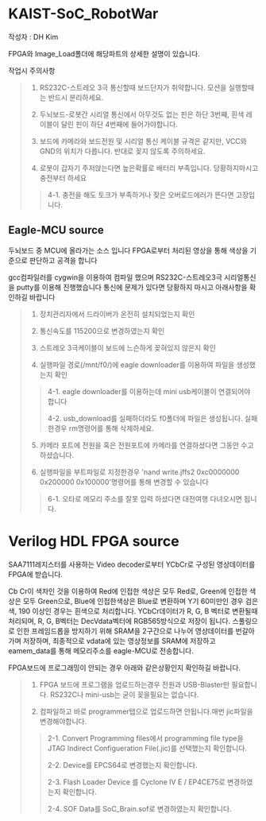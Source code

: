 # KAIST-SoC_RobotWar

작성자 : DH Kim

FPGA와 Image_Load폴더에 해당파트의 상세한 설명이 있습니다.

작업시 주의사항

>1. RS232C-스트레오 3극 통신할때 보드단자가 취약합니다. 모션을 실행할때는 반드시 분리하세요.
>
>2. 두뇌보드-로봇간 시리얼 통신에서 아무것도 없는 핀은 하단 3번째, 흰색 레이블이 달린 핀이 하단 4번째에 들어가야합니다.
>
>3. 보드에 카메라와 보드전원 및 시리얼 통신 케이블 규격은 같지만, VCC와 GND의 위치가 다릅니다. 반대로 꽂지 않도록 주의하세요.
>
>4. 로봇이 갑자기 주저앉는다면 높은확률로 배터리 부족입니다. 당황하지마시고 충전부터 하세요
>
>> 4-1. 충전을 해도 토크가 부족하거나 잦은 오버로드에러가 뜬다면 고장입니다.

## Eagle-MCU source
두뇌보드 중 MCU에 올라가는 소스 입니다
FPGA로부터 처리된 영상을 통해 색상을 기준으로 판단하고 공격을 합니다

gcc컴파일러를 cygwin을 이용하여 컴파일 했으며 RS232C-스트레오3극 시리얼통신을 putty를 이용해 진행했습니다
통신에 문제가 있다면 당황하지 마시고 아래사항을 확인하길 바랍니다

>1. 장치관리자에서 드라이버가 온전히 설치되었는지 확인
>
>2. 통신속도를 115200으로 변경하였는지 확인
>
>3. 스트레오 3극케이블이 보드에 느슨하게 꽂혀있지 않은지 확인
>
>4. 실행파일 경로(/mnt/f0/)에 eagle downloader를 이용하여 파일을 생성했는지 확인
>
>> 4-1. eagle downloader를 이용하는데 mini usb케이블이 연결되어야 합니다
>>
>> 4-2. usb_download를 실패하더라도 f0폴더에 파일은 생성됩니다. 실패한경우 rm명령어를 통해 삭제하세요.
>>
> 5. 카메라 포트에 전원을 혹은 전원포트에 카메라를 연결하셨다면 그동안 수고하셨습니다.
>
> 6. 실행파일을 부트파일로 지정한경우 'nand write.jffs2 0xc0000000 0x200000 0x100000'명령어를 통해 변경할 수 있습니다
>
>> 6-1. 오타로 메모리 주소를 잘못 입력 하셨다면 대전여행 다녀오시면 됩니다.

 # Verilog HDL FPGA source

 SAA7111레지스터를 사용하는 Video decoder로부터 YCbCr로 구성된 영상데이터를 FPGA에 받습니다.

 Cb Cr이 색차인 것을 이용하여 Red에 인접한 색상은 모두 Red로, Green에 인접한 색상은 모두 Green으로, Blue에 인접한색상은 Blue로 변환하며
 Y기 60미만인 경우 검은색, 190 이상인 경우는 흰색으로 처리합니다.
 YCbCr데이터가 R, G, B 벡터로 변환될때 처리되며, R, G, B벡터는 DecVdata벡터에 RGB565방식으로 저장이 됩니다.
 스풀링으로 인한 프레임드롭을 방지하기 위해 SRAM을 2구간으로 나누어 영상데이터를 번갈아 가며 저장하며, 최종적으로 vdata에 있는 영상정보를 SRAM에 저장하고 eamem_data를 통해 메모리주소를 eagle-MCU로 전송합니다.

 FPGA보드에 프로그래밍이 안되는 경우 아래와 같은상황인지 확인하길 바랍니다.

 >1. FPGA 보드에 프로그램을 업로드하는경우 전원과 USB-Blaster만 필요합니다. RS232C나 mini-usb는 굳이 꽂을필요는 없습니다.
 >
 >2. 컴파일하고 바로 programmer탭으로 업로드하면 안됩니다.매번 jic파일을 변경해야합니다.
>  
>>   2-1. Convert Programming files에서 programming file type을 JTAG Indirect Configueration File(.jic)를 선택했는지 확인합니다.
 >>
>>   2-2. Device를 EPCS64로 변경했는지 확인합니다.
>>
>>   2-3. Flash Loader Device 를 Cyclone IV E / EP4CE75로 변경하였는지 확인합니다.
>>  
>>   2-4. SOF Data를 SoC_Brain.sof로 변경하였는지 확인합니다.
